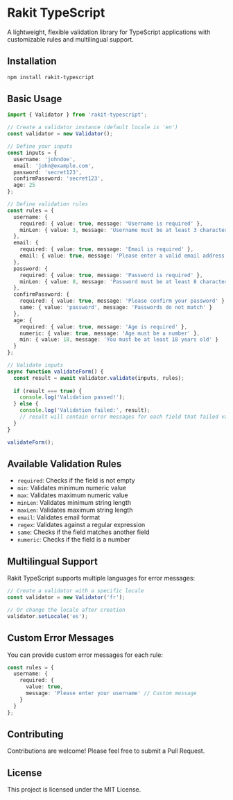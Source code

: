 # Rakit TypeScript

A lightweight, flexible validation library for TypeScript applications with customizable rules and multilingual support.

## Installation

```bash
npm install rakit-typescript
```

## Basic Usage

```typescript
import { Validator } from 'rakit-typescript';

// Create a validator instance (default locale is 'en')
const validator = new Validator();

// Define your inputs
const inputs = {
  username: 'johndoe',
  email: 'john@example.com',
  password: 'secret123',
  confirmPassword: 'secret123',
  age: 25
};

// Define validation rules
const rules = {
  username: {
    required: { value: true, message: 'Username is required' },
    minLen: { value: 3, message: 'Username must be at least 3 characters' }
  },
  email: {
    required: { value: true, message: 'Email is required' },
    email: { value: true, message: 'Please enter a valid email address' }
  },
  password: {
    required: { value: true, message: 'Password is required' },
    minLen: { value: 8, message: 'Password must be at least 8 characters' }
  },
  confirmPassword: {
    required: { value: true, message: 'Please confirm your password' },
    same: { value: 'password', message: 'Passwords do not match' }
  },
  age: {
    required: { value: true, message: 'Age is required' },
    numeric: { value: true, message: 'Age must be a number' },
    min: { value: 18, message: 'You must be at least 18 years old' }
  }
};

// Validate inputs
async function validateForm() {
  const result = await validator.validate(inputs, rules);
  
  if (result === true) {
    console.log('Validation passed!');
  } else {
    console.log('Validation failed:', result);
    // result will contain error messages for each field that failed validation
  }
}

validateForm();
```

## Available Validation Rules

- `required`: Checks if the field is not empty
- `min`: Validates minimum numeric value
- `max`: Validates maximum numeric value
- `minLen`: Validates minimum string length
- `maxLen`: Validates maximum string length
- `email`: Validates email format
- `regex`: Validates against a regular expression
- `same`: Checks if the field matches another field
- `numeric`: Checks if the field is a number

## Multilingual Support

Rakit TypeScript supports multiple languages for error messages:

```typescript
// Create a validator with a specific locale
const validator = new Validator('fr');

// Or change the locale after creation
validator.setLocale('es');
```

## Custom Error Messages

You can provide custom error messages for each rule:

```typescript
const rules = {
  username: {
    required: { 
      value: true, 
      message: 'Please enter your username' // Custom message
    }
  }
};
```

## Contributing

Contributions are welcome! Please feel free to submit a Pull Request.

## License

This project is licensed under the MIT License.